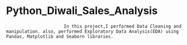 # Python_Diwali_Sales_Analysis

                          In this project,I performed Data Cleaning and manipulation. also, performed Exploratory Data Analysis(EDA) using Pandas, Matplotlib and Seaborn libraries.

